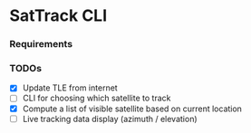 # SatTrack CLI

### Requirements

### TODOs
 - [x] Update TLE from internet
 - [ ] CLI for choosing which satellite to track
 - [x] Compute a list of visible satellite based on current location
 - [ ] Live tracking data display (azimuth / elevation)

